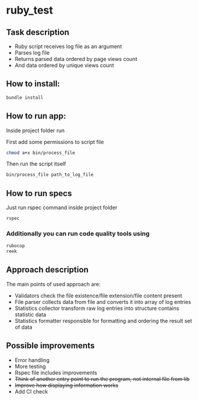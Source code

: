 # ruby_test
## Task description
- Ruby script receives log file as an argument
- Parses log file
- Returns parsed data ordered by page views count
- And data ordered by unique views count

## How to install:

```bash
bundle install
```

## How to run app:

Inside project folder run

First add some permissions to script file
```bash
chmod a+x bin/process_file
```

Then run the script itself
```bash
bin/process_file path_to_log_file
```

## How to run specs

Just run rspec command inside project folder
```bash
rspec
```

### Additionally you can run code quality tools using

```bash
rubocop
reek
```

## Approach description
The main points of used approach are:
- Validators check the file existence/file extension/file content present
- File parser collects data from file and converts it into array of log entries
- Statistics collector transform raw log entries into structure contains statistic data 
- Statistics formatter responsible for formatting and ordering the result set of data

## Possible improvements

- Error handling
- More testing
- Rspec file includes improvements
- ~~Think of another entry point to run the program, not internal file from lib~~
- ~~Improve how displaying information works~~
- Add CI check
